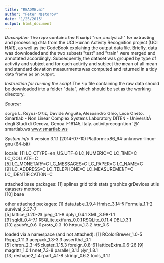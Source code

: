```yaml
---
title: "README.md"
author: "Peter Nestorov"
date: "1/25/2015"
output: html_document
---
```


*Description*
The repo contains the R script "run_analysis.R" for extracting and processing 
data from the UCI Human Activity Recognition project (UCI HAR), as well as the 
CodeBook explaining the output data file. Briefly, data was downloaded and
the two subsets "test" and "train" were merged and annotated accordingly. 
Subsequently, the dataset was grouped by type of activity and subject and for
each activity and subject the mean of all mean and standard deviation measurments
was computed and returned in a tidy data frame as an output.

*Instruction for running the script*
The zip file containing the raw data should be downloaded into a folder "data",
which should be set as the working directory.

*Source:*

Jorge L. Reyes-Ortiz, Davide Anguita, Alessandro Ghio, Luca Oneto.
Smartlab - Non Linear Complex Systems Laboratory
DITEN - UniversitÃ  degli Studi di Genova, Genoa I-16145, Italy.
activityrecognition '@' smartlab.ws
www.smartlab.ws


*System info*
R version 3.1.1 (2014-07-10)
Platform: x86_64-unknown-linux-gnu (64-bit)

locale:
 [1] LC_CTYPE=en_US.UTF-8 LC_NUMERIC=C         LC_TIME=C            LC_COLLATE=C        
 [5] LC_MONETARY=C        LC_MESSAGES=C        LC_PAPER=C           LC_NAME=C           
 [9] LC_ADDRESS=C         LC_TELEPHONE=C       LC_MEASUREMENT=C     LC_IDENTIFICATION=C 

attached base packages:
 [1] splines   grid      tcltk     stats     graphics  grDevices utils     datasets  methods  
[10] base     

other attached packages:
 [1] data.table_1.9.4      Hmisc_3.14-5          Formula_1.1-2         survival_2.37-7      
 [5] lattice_0.20-29       jpeg_0.1-8            dplyr_0.4.1           XML_3.98-1.1         
 [9] sqldf_0.4-7.1         RSQLite.extfuns_0.0.1 RSQLite_0.11.4        DBI_0.3.1            
[13] gsubfn_0.6-6          proto_0.3-10          httpuv_1.3.2          httr_0.5             

loaded via a namespace (and not attached):
 [1] RColorBrewer_1.0-5  Rcpp_0.11.3         acepack_1.3-3.3     assertthat_0.1     
 [5] chron_2.3-45        cluster_1.15.3      foreign_0.8-61      latticeExtra_0.6-26
 [9] magrittr_1.0.1      nnet_7.3-8          parallel_3.1.1      plyr_1.8.1         
[13] reshape2_1.4        rpart_4.1-8         stringr_0.6.2       tools_3.1.1        
 